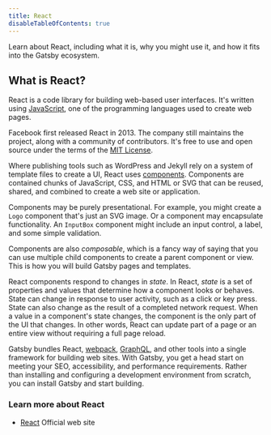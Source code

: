 ```yaml
---
title: React
disableTableOfContents: true
---
```


Learn about React, including what it is, why you might use it, and how it fits into the Gatsby ecosystem.

## What is React?

React is a code library for building web-based user interfaces. It's written using [JavaScript](/docs/glossary#javascript), one of the programming languages used to create web pages.

Facebook first released React in 2013. The company still maintains the project, along with a community of contributors. It's free to use and open source under the terms of the [MIT License](https://github.com/facebook/react/blob/master/LICENSE).

Where publishing tools such as WordPress and Jekyll rely on a system of template files to create a UI, React uses [components](/docs/glossary#component). Components are contained chunks of JavaScript, CSS, and HTML or SVG that can be reused, shared, and combined to create a web site or application.

Components may be purely presentational. For example, you might create a `Logo` component that's just an SVG image. Or a component may encapsulate functionality. An `InputBox` component might include an input control, a label, and some simple validation.

Components are also _composable_, which is a fancy way of saying that you can use multiple child components to create a parent component or view. This is how you will build Gatsby pages and templates.

React components respond to changes in _state_. In React, _state_ is a set of properties and values that determine how a component looks or behaves. State can change in response to user activity, such as a click or key press. State can also change as the result of a completed network request. When a value in a component's state changes, the component is the only part of the UI that changes. In other words, React can update part of a page or an entire view without requiring a full page reload.

Gatsby bundles React, [webpack](/docs/glossary#webpack), [GraphQL](/docs/glossary#graphql), and other tools into a single framework for building web sites. With Gatsby, you get a head start on meeting your SEO, accessibility, and performance requirements. Rather than installing and configuring a development environment from scratch, you can install Gatsby and start building.

### Learn more about React

- [React](https://reactjs.org/) Official web site
